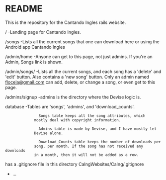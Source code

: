 # README
This is the repository for the Cantando Ingles rails website.

/                  -Landing page for Cantando Ingles.

/songs             -Lists all the current songs that one can download here or
                 using the Android app Cantando Ingles

/admin/home        -Anyone can get to this page, not just admins. If you're 
                 an Admin, Songs link is shown.

/admin/songs/      -Lists all the current songs, and each song has a 'delete'
                 and 'edit' button. Also contains a 'new song' button. Only
                 an admin named flocela@gmail.com can add, delete, or change
                 a song, or even get to this page.

/admins/signup     -admins is the directory where the Devise logic is.

database           -Tables are 'songs', 'admins', and 'download_counts'. 

                   Songs table keeps all the song attributes, which
                 mostly deal with copyright information.

                   Admins table is made by Devise, and I have mostly let 
                 Devise alone.

                   Download_Counts table keeps the number of downloads per
                 song, per month. If the song has not received any downloads
                 in a month, then it will not be added as a row.
 
has a .gitignore file in this directory CaIngWebsites/CaIng/.gitignore






















* ...
